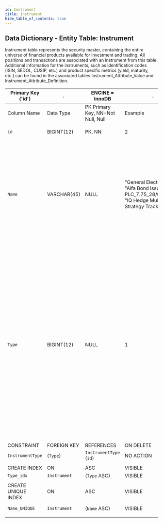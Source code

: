 ```yaml
---
id: Instrument
title: Instrument
hide_table_of_contents: true
---
```


## Data Dictionary - Entity Table: Instrument
Instrument table represents the security master, containing the entire universe of financial products available for investment and trading. All positions and transactions are associated with an instrument from this table. 
Additional information for the instruments, such as identification codes (ISIN, SEDOL, CUSIP, etc.) and product specific metrics (yield, maturity, etc.) can be found in the associated tables Instrument_Attribute_Value and Instrument_Attribute_Definition.

| Primary Key ('id')|.|ENGINE = InnoDB|.|.|
|---|---|---|---|---|
|Column Name|Data Type|PK Primary Key, NN-Not Null, Null|Example|Comments|
||
|`id`|BIGINT(12)|PK, NN|2|PrimaryKey-ID, Not Null (auto creates)|	
|`Name`|VARCHAR(45)|NULL|"General Electric Co", "Alfa Bond Issuance PLC_7.75_28/04/2021", "IQ Hedge Multi-Strategy Tracker ETF"|Name of the instrument. NB! There are no constraints to enforce referential integrity across Instrument and Instrument_Attribute tables. This allows duplicate Instruments to be created. We recommend the user to establish operational process or naming conventions to minimize issues resulting from duplicates.|
|`Type`|BIGINT(12)|NULL|1|While an Instrument can belong to many Asset Classification schemes, instrument type ( Equity, Bond, Real Estate, etc.) defines internal classification which typically drives operational processes, regulations and rules around the trading and reporting of such assets. This information is tightly linked to Instrument_Attributes, so that specific attributes and metrics for each instrument type maintained. Similar information re Asset types can be hold in the Asset_Classification structure of tables. However, user should be mindful for inconsistency in the data.|
||
|CONSTRAINT|FOREIGN KEY|REFERENCES|ON DELETE|ON UPDATE|
|`InstrumentType`|(`Type`)|`InstrumentType` (`id`)| NO ACTION|NO ACTION|
||
|CREATE INDEX|ON|ASC|VISIBLE|.|
|`Type_idx`|`Instrument`| (`Type` ASC)| VISIBLE|.|
||
|CREATE UNIQUE INDEX|ON|ASC|VISIBLE|.|
|`Name_UNIQUE`|`Instrument`| (`Name` ASC)| VISIBLE|Prevents duplication of Instruments|
||
